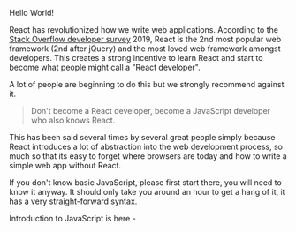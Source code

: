 Hello World!

React has revolutionized how we write web applications. According to the [Stack Overflow developer survey](https://insights.stackoverflow.com/survey/2019) 2019, React is the 2nd most popular web framework (2nd after jQuery) and the most loved web framework amongst developers. This creates a strong incentive to learn React and start to become what people might call a "React developer".

A lot of people are beginning to do this but we strongly recommend against it. 

> Don't become a React developer, become a JavaScript developer who also knows React. 

This has been said several times by several great people simply because React introduces a lot of abstraction into the web development process, so much so that its easy to forget where browsers are today and how to write a simple web app without React. 

If you don't know basic JavaScript, please first start there, you will need to know it anyway. It should only take you around an hour to get a hang of it, it has a very straight-forward syntax.


Introduction to JavaScript is here - 

